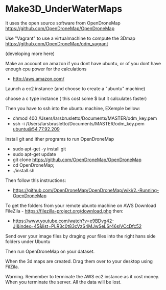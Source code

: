 # Make3D_UnderWaterMaps

It uses the open source software from OpenDroneMap
https://github.com/OpenDroneMap/OpenDroneMap

Use "Vagrant" to use a virtualmachine to compute the 3Dmap
https://github.com/OpenDroneMap/odm_vagrant

(developing more here)

Make an account on amazon if you dont have ubuntu, or of you dont have enough cpu power for the calculations
- http://aws.amazon.com/

Launch a ec2 instance (and choose to create a "ubuntu" machine)

choose a c type instance ( this cost some $ but it calculates faster)

Then you have to ssh into the ubuntu machine, EXemple bellow:   
- chmod 400 /Users/larsbrusletto/Documents/MASTER/odm_key.pem
- ssh -i /Users/larsbrusletto/Documents/MASTER/odm_key.pem ubuntu@54.77.92.209

Install git and ither programs to run OpenDroneMap
- sudo apt-get -y install git
- sudo apt-get update
- git clone https://github.com/OpenDroneMap/OpenDroneMap
- cd OpenDroneMap;
- ./install.sh

Then follow this instructions:
- https://github.com/OpenDroneMap/OpenDroneMap/wiki/2.-Running-OpenDroneMap

To get the folders from your remote ubunto machine on AWS
Download FileZila - https://filezilla-project.org/download.php
then: 
- https://www.youtube.com/watch?v=e9BDvg42-JI&index=45&list=PLR3c0t83cVzS4MJwSeLSr46slVCcDfc52

Send over your image files by draging your files into the right hans side folders under Ubuntu

Then run OpenDroneMap on your dataset.

When the 3d maps are created. Drag them over to your desktop using FilZila. 

Warning. Remember to terminate the AWS ec2 instance as it cost money. 
When you terminate the server. All the data will be lost. 
